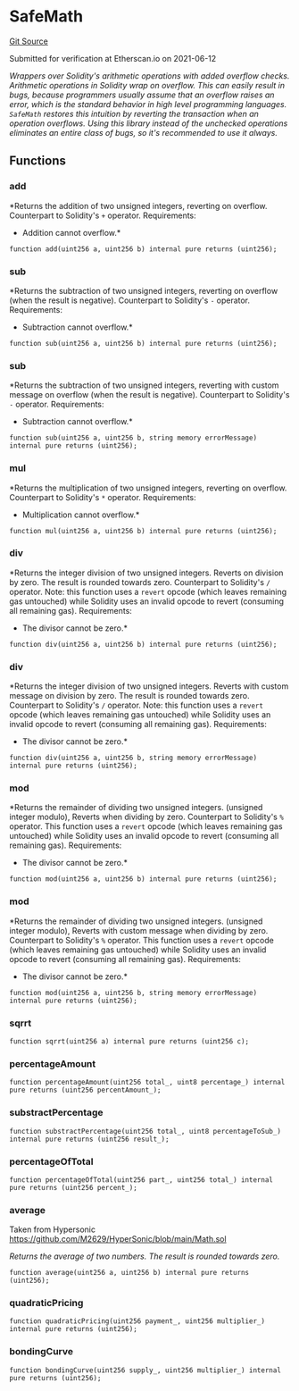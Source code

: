 # SafeMath
[Git Source](https://github.com/KlimaDAO/klimadao-solidity/blob/b4fb0f4685d5fe4c80ffc162389dfe0abdfe9f39/src/protocol/tokens/regular/sKlimaToken_v2.sol)

Submitted for verification at Etherscan.io on 2021-06-12

*Wrappers over Solidity's arithmetic operations with added overflow
checks.
Arithmetic operations in Solidity wrap on overflow. This can easily result
in bugs, because programmers usually assume that an overflow raises an
error, which is the standard behavior in high level programming languages.
`SafeMath` restores this intuition by reverting the transaction when an
operation overflows.
Using this library instead of the unchecked operations eliminates an entire
class of bugs, so it's recommended to use it always.*


## Functions
### add

*Returns the addition of two unsigned integers, reverting on
overflow.
Counterpart to Solidity's `+` operator.
Requirements:
- Addition cannot overflow.*


```solidity
function add(uint256 a, uint256 b) internal pure returns (uint256);
```

### sub

*Returns the subtraction of two unsigned integers, reverting on
overflow (when the result is negative).
Counterpart to Solidity's `-` operator.
Requirements:
- Subtraction cannot overflow.*


```solidity
function sub(uint256 a, uint256 b) internal pure returns (uint256);
```

### sub

*Returns the subtraction of two unsigned integers, reverting with custom message on
overflow (when the result is negative).
Counterpart to Solidity's `-` operator.
Requirements:
- Subtraction cannot overflow.*


```solidity
function sub(uint256 a, uint256 b, string memory errorMessage) internal pure returns (uint256);
```

### mul

*Returns the multiplication of two unsigned integers, reverting on
overflow.
Counterpart to Solidity's `*` operator.
Requirements:
- Multiplication cannot overflow.*


```solidity
function mul(uint256 a, uint256 b) internal pure returns (uint256);
```

### div

*Returns the integer division of two unsigned integers. Reverts on
division by zero. The result is rounded towards zero.
Counterpart to Solidity's `/` operator. Note: this function uses a
`revert` opcode (which leaves remaining gas untouched) while Solidity
uses an invalid opcode to revert (consuming all remaining gas).
Requirements:
- The divisor cannot be zero.*


```solidity
function div(uint256 a, uint256 b) internal pure returns (uint256);
```

### div

*Returns the integer division of two unsigned integers. Reverts with custom message on
division by zero. The result is rounded towards zero.
Counterpart to Solidity's `/` operator. Note: this function uses a
`revert` opcode (which leaves remaining gas untouched) while Solidity
uses an invalid opcode to revert (consuming all remaining gas).
Requirements:
- The divisor cannot be zero.*


```solidity
function div(uint256 a, uint256 b, string memory errorMessage) internal pure returns (uint256);
```

### mod

*Returns the remainder of dividing two unsigned integers. (unsigned integer modulo),
Reverts when dividing by zero.
Counterpart to Solidity's `%` operator. This function uses a `revert`
opcode (which leaves remaining gas untouched) while Solidity uses an
invalid opcode to revert (consuming all remaining gas).
Requirements:
- The divisor cannot be zero.*


```solidity
function mod(uint256 a, uint256 b) internal pure returns (uint256);
```

### mod

*Returns the remainder of dividing two unsigned integers. (unsigned integer modulo),
Reverts with custom message when dividing by zero.
Counterpart to Solidity's `%` operator. This function uses a `revert`
opcode (which leaves remaining gas untouched) while Solidity uses an
invalid opcode to revert (consuming all remaining gas).
Requirements:
- The divisor cannot be zero.*


```solidity
function mod(uint256 a, uint256 b, string memory errorMessage) internal pure returns (uint256);
```

### sqrrt


```solidity
function sqrrt(uint256 a) internal pure returns (uint256 c);
```

### percentageAmount


```solidity
function percentageAmount(uint256 total_, uint8 percentage_) internal pure returns (uint256 percentAmount_);
```

### substractPercentage


```solidity
function substractPercentage(uint256 total_, uint8 percentageToSub_) internal pure returns (uint256 result_);
```

### percentageOfTotal


```solidity
function percentageOfTotal(uint256 part_, uint256 total_) internal pure returns (uint256 percent_);
```

### average

Taken from Hypersonic https://github.com/M2629/HyperSonic/blob/main/Math.sol

*Returns the average of two numbers. The result is rounded towards
zero.*


```solidity
function average(uint256 a, uint256 b) internal pure returns (uint256);
```

### quadraticPricing


```solidity
function quadraticPricing(uint256 payment_, uint256 multiplier_) internal pure returns (uint256);
```

### bondingCurve


```solidity
function bondingCurve(uint256 supply_, uint256 multiplier_) internal pure returns (uint256);
```

